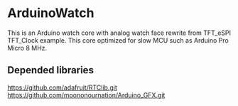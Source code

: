 # ArduinoWatch
This is an Arduino watch core with analog watch face rewrite from TFT_eSPI TFT_Clock example.
This core optimized for slow MCU such as Arduino Pro Micro 8 MHz.

## Depended libraries
https://github.com/adafruit/RTClib.git
https://github.com/moononournation/Arduino_GFX.git